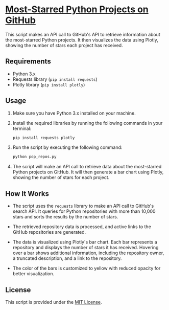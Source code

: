 # [Most-Starred Python Projects on GitHub](https://hharpreetk.github.io/python-most-starred-repos-data-viz/)

This script makes an API call to GitHub's API to retrieve information about the most-starred Python projects. It then visualizes the data using Plotly, showing the number of stars each project has received.

## Requirements

- Python 3.x
- Requests library (`pip install requests`)
- Plotly library (`pip install plotly`)

## Usage

1. Make sure you have Python 3.x installed on your machine.

2. Install the required libraries by running the following commands in your terminal:

   ```bash
   pip install requests plotly
   ```

3. Run the script by executing the following command:

   ```bash
   python pop_repos.py
   ```

4. The script will make an API call to retrieve data about the most-starred Python projects on GitHub. It will then generate a bar chart using Plotly, showing the number of stars for each project.

## How It Works

- The script uses the `requests` library to make an API call to GitHub's search API. It queries for Python repositories with more than 10,000 stars and sorts the results by the number of stars.

- The retrieved repository data is processed, and active links to the GitHub repositories are generated.

- The data is visualized using Plotly's bar chart. Each bar represents a repository and displays the number of stars it has received. Hovering over a bar shows additional information, including the repository owner, a truncated description, and a link to the repository.

- The color of the bars is customized to yellow with reduced opacity for better visualization.

## License

This script is provided under the [MIT License](LICENSE).
